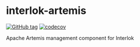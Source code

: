 # interlok-artemis

[![GitHub tag](https://img.shields.io/github/tag/adaptris/interlok-artemis.svg)](https://github.com/adaptris/interlok-artemis/tags) [![codecov](https://codecov.io/gh/adaptris/interlok-artemis/branch/develop/graph/badge.svg)](https://codecov.io/gh/adaptris/interlok-artemis)

Apache Artemis management component for Interlok
